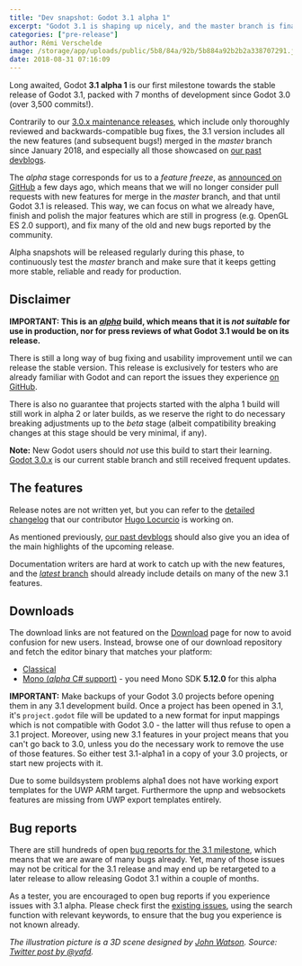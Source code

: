 ```yaml
---
title: "Dev snapshot: Godot 3.1 alpha 1"
excerpt: "Godot 3.1 is shaping up nicely, and the master branch is finally ready for wider testing from the community. With this snapshot, we're entering the alpha stage and focus will now be solely on bug fixing and stabilizing the development version, up until we release Godot 3.1-stable."
categories: ["pre-release"]
author: Rémi Verschelde
image: /storage/app/uploads/public/5b8/84a/92b/5b884a92b2b2a338707291.jpg
date: 2018-08-31 07:16:09
---
```


Long awaited, Godot **3.1 alpha 1** is our first milestone towards the stable release of Godot 3.1, packed with 7 months of development since Godot 3.0 (over 3,500 commits!).

Contrarily to our [3.0.x maintenance releases](/article/maintenance-release-godot-3-0-6), which include only thoroughly reviewed and backwards-compatible bug fixes, the 3.1 version includes all the new features (and subsequent bugs!) merged in the *master* branch since January 2018, and especially all those showcased on [our past devblogs](/devblog).

The *alpha* stage corresponds for us to a *feature freeze*, as [announced on GitHub](https://github.com/godotengine/godot/issues/21490) a few days ago, which means that we will no longer consider pull requests with new features for merge in the *master* branch, and that until Godot 3.1 is released. This way, we can focus on what we already have, finish and polish the major features which are still in progress (e.g. OpenGL ES 2.0 support), and fix many of the old and new bugs reported by the community.

Alpha snapshots will be released regularly during this phase, to continuously test the *master* branch and make sure that it keeps getting more stable, reliable and ready for production.

## Disclaimer

**IMPORTANT: This is an [*alpha*](https://en.wikipedia.org/wiki/Software_release_life_cycle#Alpha) build, which means that it is *not suitable* for use in production, nor for press reviews of what Godot 3.1 would be on its release.**

There is still a long way of bug fixing and usability improvement until we can release the stable version. This release is exclusively for testers who are already familiar with Godot and can report the issues they experience [on GitHub](https://github.com/godotengine/godot/issues/).

There is also no guarantee that projects started with the alpha 1 build will still work in alpha 2 or later builds, as we reserve the right to do necessary breaking adjustments up to the *beta* stage (albeit compatibility breaking changes at this stage should be very minimal, if any).

**Note:** New Godot users should *not* use this build to start their learning. [Godot 3.0.x](/download) is our current stable branch and still received frequent updates.

## The features

Release notes are not written yet, but you can refer to the [detailed changelog](https://gist.github.com/Calinou/49aefe52ce8f67ffa3f743932123d14f) that our contributor [Hugo Locurcio](https://github.com/Calinou) is working on.

As mentioned previously, [our past devblogs](/devblog) should also give you an idea of the main highlights of the upcoming release.

Documentation writers are hard at work to catch up with the new features, and the [*latest* branch](http://docs.godotengine.org/en/latest/) should already include details on many of the new 3.1 features.

## Downloads

The download links are not featured on the [Download](/download) page for now to avoid confusion for new users. Instead, browse one of our download repository and fetch the editor binary that matches your platform:

- [Classical](https://github.com/godotengine/godot-builds/releases/3.1-alpha1)
- [Mono (*alpha* C# support)](https://github.com/godotengine/godot-builds/releases/3.1-alpha1) - you need Mono SDK **5.12.0** for this alpha

**IMPORTANT:** Make backups of your Godot 3.0 projects before opening them in any 3.1 development build. Once a project has been opened in 3.1, it's `project.godot` file will be updated to a new format for input mappings which is not compatible with Godot 3.0 - the latter will thus refuse to open a 3.1 project. Moreover, using new 3.1 features in your project means that you can't go back to 3.0, unless you do the necessary work to remove the use of those features. So either test 3.1-alpha1 in a copy of your 3.0 projects, or start new projects with it.

Due to some buildsystem problems alpha1 does not have working export templates for the UWP ARM target. Furthermore the upnp and websockets features are missing from UWP export templates entirely.

## Bug reports

There are still hundreds of open [bug reports for the 3.1 milestone](https://github.com/godotengine/godot/issues?q=is%3Aopen+is%3Aissue+milestone%3A3.1+label%3Abug), which means that we are aware of many bugs already. Yet, many of those issues may not be critical for the 3.1 release and may end up be retargeted to a later release to allow releasing Godot 3.1 within a couple of months.

As a tester, you are encouraged to open bug reports if you experience issues with 3.1 alpha. Please check first the [existing issues](https://github.com/godotengine/godot/issues), using the search function with relevant keywords, to ensure that the bug you experience is not known already.

*The illustration picture is a 3D scene designed by [John Watson](https://twitter.com/yafd). Source: [Twitter post by @yafd](https://twitter.com/yafd/status/1031706288642641921).*
